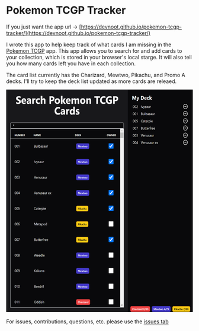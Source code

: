 # Pokemon TCGP Tracker

If you just want the app url -> [https://devnoot.github.io/pokemon-tcgp-tracker/](https://devnoot.github.io/pokemon-tcgp-tracker/)

I wrote this app to help keep track of what cards I am missing in the [Pokemon TCGP](https://tcgpocket.pokemon.com/en-us/) app. This app allows you to search for and add cards to your collection, which is stored in your browser's local starge. It will also tell you how many cards left you have in each collection.

The card list currently has the Charizard, Mewtwo, Pikachu, and Promo A decks. I'll try to keep the deck list updated as more cards are releaed.

<img src="https://raw.githubusercontent.com/devnoot/pokemon-tcgp-tracker/refs/heads/main/public/app.png" height="600" />

For issues, contributions, questions, etc. please use the [issues tab](https://github.com/devnoot/pokemon-tcgp-tracker/issues)
